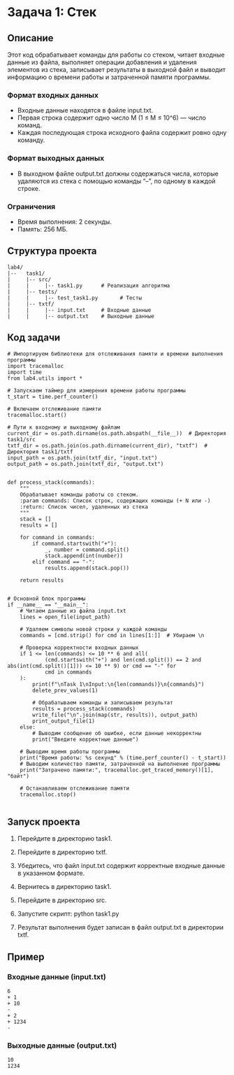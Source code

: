 # Задача 1: Стек

## Описание

Этот код обрабатывает команды для работы со стеком, читает входные данные из файла, выполняет операции добавления и удаления элементов из стека, записывает результаты в выходной файл и выводит информацию о времени работы и затраченной памяти программы.
### Формат входных данных
- Входные данные находятся в файле input.txt.
- Первая строка содержит одно число M (1 ≤ M ≤ 10^6) — число команд.
- Каждая последующая строка исходного файла содержит ровно одну команду.

### Формат выходных данных
- В выходном файле output.txt должны содержаться числа, которые удаляются из стека с помощью команды “–”, по одному в каждой строке.

### Ограничения
- Время выполнения: 2 секунды.
- Память: 256 МБ.

## Структура проекта
```
lab4/
|--   task1/
|     |-- src/
|     |     |-- task1.py      # Реализация алгоритма
|     |-- tests/
|     |     |-- test_task1.py       # Тесты
|     |-- txtf/
|     |     |-- input.txt     # Входные данные
|     |     |-- output.txt    # Выходные данные
```
## Код задачи
```
# Импортируем библиотеки для отслеживания памяти и времени выполнения программы
import tracemalloc
import time
from lab4.utils import *

# Запускаем таймер для измерения времени работы программы
t_start = time.perf_counter()

# Включаем отслеживание памяти
tracemalloc.start()

# Пути к входному и выходному файлам
current_dir = os.path.dirname(os.path.abspath(__file__))  # Директория task1/src
txtf_dir = os.path.join(os.path.dirname(current_dir), "txtf")  # Директория task1/txtf
input_path = os.path.join(txtf_dir, "input.txt")
output_path = os.path.join(txtf_dir, "output.txt")


def process_stack(commands):
    """
    Обрабатывает команды работы со стеком.
    :param commands: Список строк, содержащих команды (+ N или -)
    :return: Список чисел, удаленных из стека
    """
    stack = []
    results = []

    for command in commands:
        if command.startswith("+"):
            _, number = command.split()
            stack.append(int(number))
        elif command == "-":
            results.append(stack.pop())

    return results


# Основной блок программы
if __name__ == "__main__":
    # Читаем данные из файла input.txt
    lines = open_file(input_path)

    # Удаляем символы новой строки у каждой команды
    commands = [cmd.strip() for cmd in lines[1:]]  # Убираем \n

    # Проверка корректности входных данных
    if 1 <= len(commands) <= 10 ** 6 and all(
            (cmd.startswith("+") and len(cmd.split()) == 2 and abs(int(cmd.split()[1])) <= 10 ** 9) or cmd == "-" for
            cmd in commands
    ):
        print(f"\nTask 1\nInput:\n{len(commands)}\n{commands}")
        delete_prev_values(1)

        # Обрабатываем команды и записываем результат
        results = process_stack(commands)
        write_file("\n".join(map(str, results)), output_path)
        print_output_file(1)
    else:
        # Выводим сообщение об ошибке, если данные некорректны
        print("Введите корректные данные")

    # Выводим время работы программы
    print("Время работы: %s секунд" % (time.perf_counter() - t_start))
    # Выводим количество памяти, затраченной на выполнение программы
    print("Затрачено памяти:", tracemalloc.get_traced_memory()[1], "байт")

    # Останавливаем отслеживание памяти
    tracemalloc.stop()


```
## Запуск проекта

1. Перейдите в директорию task1.
2. Перейдите в директорию txtf.
3. Убедитесь, что файл input.txt содержит корректные входные данные в указанном формате.
4. Вернитесь в директорию task1.
5. Перейдите в директорию src.
6. Запустите скрипт:
      python task1.py
   
7. Результат выполнения будет записан в файл output.txt в директории txtf.

## Пример

### Входные данные (input.txt)
```
6
+ 1
+ 10
-
+ 2
+ 1234
-
```


### Выходные данные (output.txt)
```
10
1234
```
